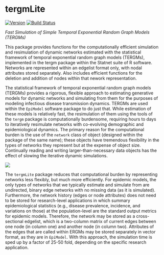 # tergmLite

[![Version](http://img.shields.io/badge/Version-1.0.0-orange.svg?style=flat)](https://github.com/statnet/tergmLite)
[![Build Status](https://travis-ci.org/statnet/tergmLite.svg?branch=master)](https://travis-ci.org/statnet/tergmLite)

*Fast Simulation of Simple Temporal Exponential Random Graph Models (TERGMs)*

This package provides functions for the computationally efficient simulation and resimulation of 
dynamic networks estimated with the statistical framework of temporal exponential 
random graph models (TERGMs), implemented in the tergm package within the Statnet 
suite of R software. Networks are represented within an edgelist format only, with 
nodal attributes stored separately. Also includes efficient functions for the deletion 
and addition of nodes within that nework representation.

The statistical framework of temporal exponential random graph models (TERGMs)
provides a rigorous, flexible approach to estimating generative models for
dynamic networks and simulating from them for the purposes of modeling infectious
disease transmission dynamics. TERGMs are used within the `EpiModel` software
package to do just that. While estimation of these models is relatively fast,
the resimulation of them using the tools of the `tergm` package
is computationally burdensome, requiring hours to days to iteratively resimulate
networks with co-evolving demographic and epidemiological dynamics. The
primary reason for the computational burden is the use of the `network`
class of object (designed within the package of the same name); these objects
have tremendous flexibility in the types of networks they represent but at the
expense of object size. Continually reading and writing larger-than-necessary
data objects has the effect of slowing the iterative dynamic simulations.

<img src="https://raw.githubusercontent.com/statnet/tergmLite/master/inst/diagram.png">

The `tergmLite` package reduces that computational burden by representing
networks less flexibly, but much more efficiently. For epidemic models, the only
types of networks that we typically estimate and simulate from are undirected,
binary edge networks with no missing data (as it is simulated). Furthermore,
the network history (edges or node attributes) does not need to be stored for
research-level applications in which summary epidemiological statistics (e.g.,
disease prevalence, incidence, and variations on those) at the population-level
are the standard output metrics for epidemic models. Therefore, the network
may be stored as a cross-sectional edgelist, which is a two-column matrix
of current edges between one node (in column one) and another node (in column two).
Attributes of the edges that are called within ERGMs may be stored separately in
vector format, as they are in `EpiModel`. With this approach, the simulation
time is sped up by a factor of 25-50 fold, depending on the specific research
application.
